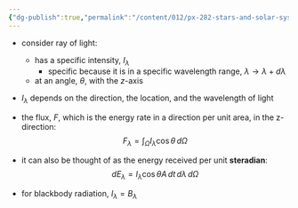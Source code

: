 ```yaml
---
{"dg-publish":true,"permalink":"/content/012/px-282-stars-and-solar-system/term-1-stars/c-stellar-atmosphere/c5-8-stellar-atmospheres/px-282-c5-definitions/","noteIcon":"1","created":"2025-08-27T13:14:15.671+01:00","updated":"2025-03-28T11:00:57.000+00:00"}
---
```


- consider  ray of light:
	- has a specific intensity, $I_\lambda$ 
		- specific because it is in a specific wavelength range, $\lambda\to\lambda+d\lambda$
	- at an angle, $\theta$, with the $z$-axis

- $I_\lambda$ depends on the direction, the location, and the wavelength of light
- the flux, $F$, which is the energy rate in a direction per unit area, in the z-direction: 
$$F_{\lambda}= \int_{\Omega}I_{\lambda}\cos\theta\,d\Omega$$
- it can also be thought of as the energy received per unit **steradian**: 
$$dE_\lambda = I_{\lambda}\cos\theta A\,dt\,d\lambda\,d\Omega$$
- for blackbody radiation, $I_{\lambda}=B_\lambda$
